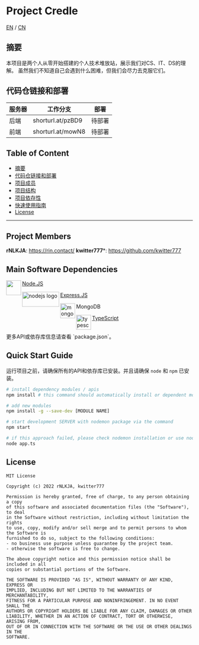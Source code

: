 <div><h1>Project Credle</h1> <span align="right"><a href="https://github.com/chuangyu-hscy/-/blob/main/README.md">EN</a> / <a href="https://github.com/chuangyu-hscy/-/blob/main/doc/README.CN.md">CN</a></span></div>

## 摘要
本项目是两个人从零开始搭建的个人技术堆放站，展示我们对CS、IT、DS的理解。 虽然我们不知道自己会遇到什么困难，但我们会尽力去克服它们。

## 代码仓链接和部署

| 服务器 | 工作分支 | 部署 |
| ---- | ---- | ---- |
| 后端 | shorturl.at/pzBD9 | 待部署 |
| 前端 | shorturl.at/mowN8 | 待部署 |

## Table of Content
- [摘要](#summary)
- [代码仓链接和部署](#git-repository-links-and-deployments)
- [项目成员](#project-members)
- [项目结构](#project-structure)
- [项目依存性](#project-main-depedencies)
- [快速使用指南](#quick-start-guide)
- [License](#license)

---

## Project Members
**rNLKJA**: https://rin.contact/
**kwitter777***: https://github.com/kwitter777

## Main Software Dependencies
<img src="https://d2eip9sf3oo6c2.cloudfront.net/tags/images/000/000/256/square_480/nodejslogo.png" width=40 height=40 align='left'> [Node.JS](https://nodejs.org/zh-cn/) 

<img src="https://encrypted-tbn0.gstatic.com/images?q=tbn:ANd9GcQC3K-0hD8O4jYTq08n2QRjl5JCQaiVMXB5vHlxmDIfRE5e-vbD1bGg5GB5trDgEar29OU&usqp=CAU" alt="nodejs logo" width=100 height=40 align='left'> [Express.JS](https://expressjs.com/zh-cn/) 

<img src="https://encrypted-tbn0.gstatic.com/images?q=tbn:ANd9GcSKqvvX_EDD6iSTNVOiisKFTnn1UbWaMlSkp9hkGCk0bCI5loN1X90PaF50415A1S_uAhE&usqp=CAU" alt="mongodb logo" width=40 height=40 align='left'> MongoDB 


<img src="https://upload.wikimedia.org/wikipedia/commons/thumb/4/4c/Typescript_logo_2020.svg/1200px-Typescript_logo_2020.svg.png" alt="typescript logo" width=40 height=40 align='left'> [TypeScript](https://www.typescriptlang.org/)

<br />
更多API或依存库信息请查看 `package.json`。

## Quick Start Guide
运行项目之前，请确保所有的API和依存库已安装。并且请确保 `node` 和 `npm` 已安装。

``` bash
# install dependency modules / apis
npm install # this command should automatically install or dependent modules based on package.json

# add new modules
npm install -g --save-dev [MODULE NAME]

# start development SERVER with nodemon package via the command
npm start

# if this approach failed, please check nodemon installation or use node instead
node app.ts
```

## License
```
MIT License

Copyright (c) 2022 rNLKJA, kwitter777

Permission is hereby granted, free of charge, to any person obtaining a copy
of this software and associated documentation files (the "Software"), to deal
in the Software without restriction, including without limitation the rights
to use, copy, modify and/or sell merge and to permit persons to whom the Software is
furnished to do so, subject to the following conditions:
- no business use purpose unless guarantee by the project team.
- otherwise the software is free to change.

The above copyright notice and this permission notice shall be included in all
copies or substantial portions of the Software.

THE SOFTWARE IS PROVIDED "AS IS", WITHOUT WARRANTY OF ANY KIND, EXPRESS OR
IMPLIED, INCLUDING BUT NOT LIMITED TO THE WARRANTIES OF MERCHANTABILITY,
FITNESS FOR A PARTICULAR PURPOSE AND NONINFRINGEMENT. IN NO EVENT SHALL THE
AUTHORS OR COPYRIGHT HOLDERS BE LIABLE FOR ANY CLAIM, DAMAGES OR OTHER
LIABILITY, WHETHER IN AN ACTION OF CONTRACT, TORT OR OTHERWISE, ARISING FROM,
OUT OF OR IN CONNECTION WITH THE SOFTWARE OR THE USE OR OTHER DEALINGS IN THE
SOFTWARE.
```
